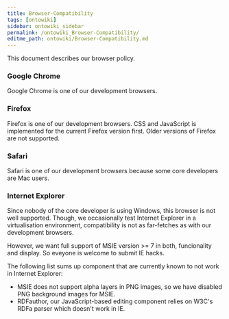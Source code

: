 ```yaml
---
title: Browser-Compatibility
tags: [ontowiki]
sidebar: ontowiki_sidebar
permalink: /ontowiki_Browser-Compatibility/
editme_path: ontowiki/Browser-Compatibility.md
---
```

This document describes our browser policy.

### Google Chrome

Google Chrome is one of our development browsers.

### Firefox

Firefox is one of our development browsers. CSS and JavaScript is implemented for the current Firefox version first. Older versions of Firefox are not supported.

### Safari

Safari is one of our development browsers because some core developers are Mac users.

### Internet Explorer

Since nobody of the core developer is using Windows, this browser is not well supported. Though, we occasionally test Internet Explorer in a virtualisation environment, compatibility is not as far-fetches as with our development browsers.

However, we want full support of MSIE version >= 7 in both, funcionality and display. So eveyone is welcome to submit IE hacks.

The following list sums up component that are currently known to not work in Internet Explorer:

- MSIE does not support alpha layers in PNG images, so we have disabled PNG background images for MSIE.
- RDFauthor, our JavaScript-based editing component relies on W3C's RDFa parser which doesn't work in IE.
